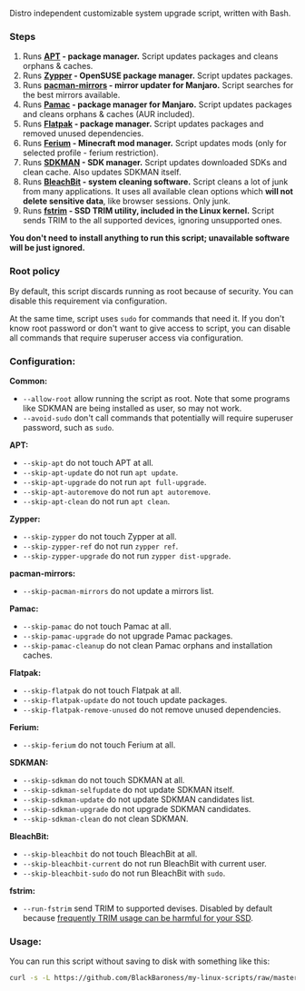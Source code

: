 Distro independent customizable system upgrade script, written with Bash.

### Steps
1. Runs **[APT](https://manpages.ubuntu.com/manpages/xenial/man8/apt.8.html) - package manager.** 
   Script updates packages and cleans orphans & caches.
2. Runs **[Zypper](https://documentation.suse.com/smart/systems-management/html/concept-zypper/index.html) - OpenSUSE package manager.**
   Script updates packages.
3. Runs **[pacman-mirrors](https://wiki.manjaro.org/index.php/Pacman-mirrors) - mirror updater for Manjaro.**
   Script searches for the best mirrors available.
4. Runs **[Pamac](https://wiki.manjaro.org/index.php/Pamac) - package manager for Manjaro.**
   Script updates packages and cleans orphans & caches (AUR included).
5. Runs **[Flatpak](https://flatpak.org/) - package manager.**
   Script updates packages and removed unused dependencies.
6. Runs **[Ferium](https://github.com/gorilla-devs/ferium) - Minecraft mod manager.**
   Script updates mods (only for selected profile - ferium restriction).
7. Runs **[SDKMAN](https://sdkman.io/) - SDK manager.**
   Script updates downloaded SDKs and clean cache.
   Also updates SDKMAN itself.
8. Runs **[BleachBit](https://www.bleachbit.org/) - system cleaning software.**
   Script cleans a lot of junk from many applications.
   It uses all available clean options which **will not delete sensitive data**, like browser sessions.
   Only junk.
9. Runs **[fstrim](https://man7.org/linux/man-pages/man8/fstrim.8.html) - SSD TRIM utility, included in the Linux kernel.**
   Script sends TRIM to the all supported devices, ignoring unsupported ones.

**You don't need to install anything to run this script; unavailable software will be just ignored.**

### Root policy

By default, this script discards running as root because of security.
You can disable this requirement via configuration.

At the same time, script uses `sudo` for commands that need it. If you don't know root password or don't want to give
access to script, you can disable all commands that require superuser access via configuration.

### Configuration:

**Common:**

- `--allow-root` allow running the script as root. Note that some programs like SDKMAN are being installed as user, so may not work.
- `--avoid-sudo` don't call commands that potentially will require superuser password, such as `sudo`.

**APT:**

- `--skip-apt` do not touch APT at all.
- `--skip-apt-update` do not run `apt update`.
- `--skip-apt-upgrade` do not run `apt full-upgrade`.
- `--skip-apt-autoremove` do not run `apt autoremove`.
- `--skip-apt-clean` do not run `apt clean`.

**Zypper:**
- `--skip-zypper` do not touch Zypper at all.
- `--skip-zypper-ref` do not run `zypper ref`.
- `--skip-zypper-upgrade` do not run `zypper dist-upgrade`.

**pacman-mirrors:**

- `--skip-pacman-mirrors` do not update a mirrors list.

**Pamac:**

- `--skip-pamac` do not touch Pamac at all.
- `--skip-pamac-upgrade` do not upgrade Pamac packages.
- `--skip-pamac-cleanup` do not clean Pamac orphans and installation caches.

**Flatpak:**

- `--skip-flatpak` do not touch Flatpak at all.
- `--skip-flatpak-update` do not touch update packages.
- `--skip-flatpak-remove-unused` do not remove unused dependencies.

**Ferium:**

- `--skip-ferium` do not touch Ferium at all.

**SDKMAN:**

- `--skip-sdkman` do not touch SDKMAN at all.
- `--skip-sdkman-selfupdate` do not update SDKMAN itself.
- `--skip-sdkman-update` do not update SDKMAN candidates list.
- `--skip-sdkman-upgrade` do not upgrade SDKMAN candidates.
- `--skip-sdkman-clean` do not clean SDKMAN.

**BleachBit:**

- `--skip-bleachbit` do not touch BleachBit at all.
- `--skip-bleachbit-current` do not run BleachBit with current user.
- `--skip-bleachbit-sudo` do not run BleachBit with `sudo`.

**fstrim:**

- `--run-fstrim` send TRIM to supported devises. Disabled by default
  because [frequently TRIM usage can be harmful for your SSD](https://man7.org/linux/man-pages/man8/fstrim.8.html).

### Usage:

You can run this script without saving to disk with something like this:

```bash
curl -s -L https://github.com/BlackBaroness/my-linux-scripts/raw/master/full-upgrade/script.sh | bash -s -- --skip-fstrim
```
